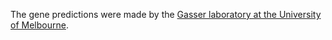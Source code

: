 [//]: # (Created by ./bin/manage_files.pl from ./species/Trichinella_pseudospiralis/ISS588PRJNA257433/Trichinella_pseudospiralis_ISS588PRJNA257433.annotation.html on Mon Jul  6 10:05:58 2020)
The gene predictions were made by the [Gasser laboratory at the University of Melbourne](http://www.gasserlab.org/).

